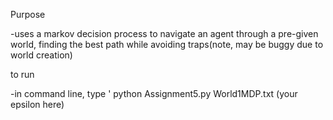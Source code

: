 Purpose

-uses a markov decision process to navigate an agent through a pre-given world, finding the best path while avoiding traps(note, may be buggy due to world creation)

to run

-in command line, type ' python Assignment5.py World1MDP.txt (your epsilon here)